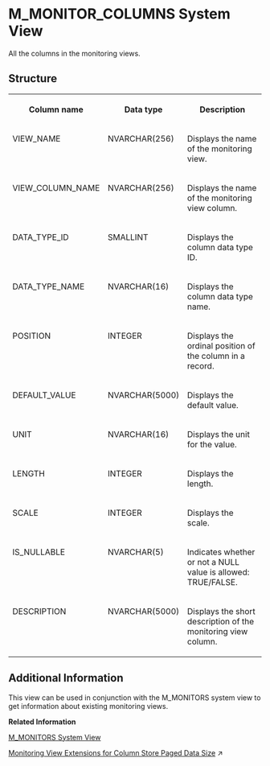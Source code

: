 <!-- loio20b54f6275191014824cedc723f8ad13 -->

# M\_MONITOR\_COLUMNS System View

All the columns in the monitoring views.



<a name="loio20b54f6275191014824cedc723f8ad13___m__m_o_n_i_t_o_r__c_o_l_u_m_n_s_1struct_M_MONITOR_COLUMNS"/>

## Structure


<table>
<tr>
<th valign="top">

Column name



</th>
<th valign="top">

Data type



</th>
<th valign="top">

Description



</th>
</tr>
<tr>
<td valign="top">

VIEW\_NAME



</td>
<td valign="top">

NVARCHAR\(256\)



</td>
<td valign="top">

Displays the name of the monitoring view.



</td>
</tr>
<tr>
<td valign="top">

VIEW\_COLUMN\_NAME



</td>
<td valign="top">

NVARCHAR\(256\)



</td>
<td valign="top">

Displays the name of the monitoring view column.



</td>
</tr>
<tr>
<td valign="top">

DATA\_TYPE\_ID



</td>
<td valign="top">

SMALLINT



</td>
<td valign="top">

Displays the column data type ID.



</td>
</tr>
<tr>
<td valign="top">

DATA\_TYPE\_NAME



</td>
<td valign="top">

NVARCHAR\(16\)



</td>
<td valign="top">

Displays the column data type name.



</td>
</tr>
<tr>
<td valign="top">

POSITION



</td>
<td valign="top">

INTEGER



</td>
<td valign="top">

Displays the ordinal position of the column in a record.



</td>
</tr>
<tr>
<td valign="top">

DEFAULT\_VALUE



</td>
<td valign="top">

NVARCHAR\(5000\)



</td>
<td valign="top">

Displays the default value.



</td>
</tr>
<tr>
<td valign="top">

UNIT



</td>
<td valign="top">

NVARCHAR\(16\)



</td>
<td valign="top">

Displays the unit for the value.



</td>
</tr>
<tr>
<td valign="top">

LENGTH



</td>
<td valign="top">

INTEGER



</td>
<td valign="top">

Displays the length.



</td>
</tr>
<tr>
<td valign="top">

SCALE



</td>
<td valign="top">

INTEGER



</td>
<td valign="top">

Displays the scale.



</td>
</tr>
<tr>
<td valign="top">

IS\_NULLABLE



</td>
<td valign="top">

NVARCHAR\(5\)



</td>
<td valign="top">

Indicates whether or not a NULL value is allowed: TRUE/FALSE.



</td>
</tr>
<tr>
<td valign="top">

DESCRIPTION



</td>
<td valign="top">

NVARCHAR\(5000\)



</td>
<td valign="top">

Displays the short description of the monitoring view column.



</td>
</tr>
</table>



<a name="loio20b54f6275191014824cedc723f8ad13___m__m_o_n_i_t_o_r__c_o_l_u_m_n_s_1fulldesc_M_MONITOR_COLUMNS"/>

## Additional Information

This view can be used in conjunction with the M\_MONITORS system view to get information about existing monitoring views.

**Related Information**  


[M\_MONITORS System View](m-monitors-system-view-20b5772.md "Provides available monitoring view information.")

[Monitoring View Extensions for Column Store Paged Data Size](https://help.sap.com/viewer/f9c5015e72e04fffa14d7d4f7267d897/2023_2_QRC/en-US/b06e99431b2740fdb4a47c7ee130f89d.html "A number of monitoring views provide information about the in-memory and on-disk size of the page-loadable data in relation to the in-memory and on-disk size of non-paged (column-loadable) data, helping you understand the effectiveness of page-loadable storage.") :arrow_upper_right:

